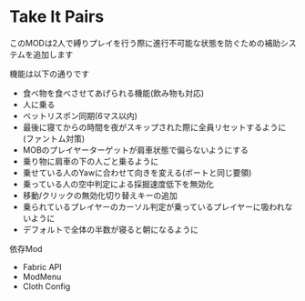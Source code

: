 # Take It Pairs

このMODは2人で縛りプレイを行う際に進行不可能な状態を防ぐための補助システムを追加します

機能は以下の通りです
- 食べ物を食べさせてあげられる機能(飲み物も対応)
- 人に乗る
- ベットリスポン同期(6マス以内)
- 最後に寝てからの時間を夜がスキップされた際に全員リセットするように(ファントム対策)
- MOBのプレイヤーターゲットが肩車状態で偏らないようにする
- 乗り物に肩車の下の人ごと乗るように
- 乗せている人のYawに合わせて向きを変える(ボートと同じ要領)
- 乗っている人の空中判定による採掘速度低下を無効化
- 移動/クリックの無効化切り替えキーの追加
- 乗られているプレイヤーのカーソル判定が乗っているプレイヤーに吸われないように
- デフォルトで全体の半数が寝ると朝になるように

依存Mod
- Fabric API
- ModMenu
- Cloth Config
